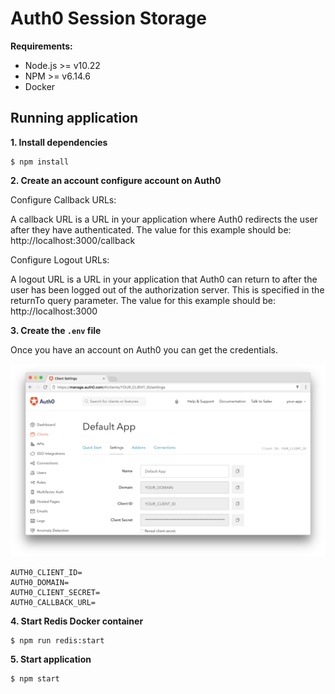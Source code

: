 # Auth0 Session Storage

**Requirements:**

- Node.js >= v10.22
- NPM >= v6.14.6
- Docker

## Running application

**1. Install dependencies**

```
$ npm install
```

**2. Create an account configure account on Auth0**

Configure Callback URLs:

A callback URL is a URL in your application where Auth0 redirects the user after they have authenticated.
The value for this example should be: http://localhost:3000/callback

Configure Logout URLs:

A logout URL is a URL in your application that Auth0 can return to after the user has been logged out of the authorization server. This is specified in the returnTo query parameter.
The value for this example should be: http://localhost:3000

**3. Create the `.env` file**

Once you have an account on Auth0 you can get the credentials.

![Auth0 settings](public/img/auth0-settings.png)

```
AUTH0_CLIENT_ID=
AUTH0_DOMAIN=
AUTH0_CLIENT_SECRET=
AUTH0_CALLBACK_URL=
```

**4. Start Redis Docker container**

```
$ npm run redis:start
```

**5. Start application**

```
$ npm start
```
